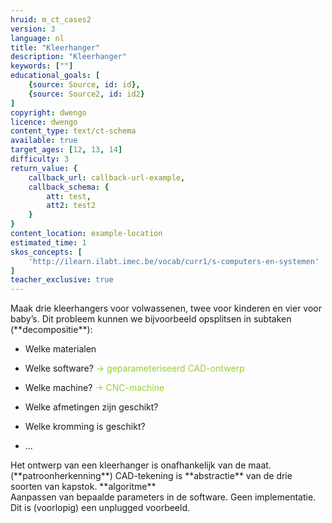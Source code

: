 ```yaml
---
hruid: m_ct_cases2
version: 3
language: nl
title: "Kleerhanger"
description: "Kleerhanger"
keywords: [""]
educational_goals: [
    {source: Source, id: id}, 
    {source: Source2, id: id2}
]
copyright: dwengo
licence: dwengo
content_type: text/ct-schema
available: true
target_ages: [12, 13, 14]
difficulty: 3
return_value: {
    callback_url: callback-url-example,
    callback_schema: {
        att: test,
        att2: test2
    }
}
content_location: example-location
estimated_time: 1
skos_concepts: [
    'http://ilearn.ilabt.imec.be/vocab/curr1/s-computers-en-systemen'
]
teacher_exclusive: true
---
```

<context>
Maak drie kleerhangers voor volwassenen, twee voor kinderen en vier voor baby’s.
</context>
<decomposition>
Dit probleem kunnen we bijvoorbeeld opsplitsen in subtaken (**decompositie**):
<ul><li>Welke materialen</li></ul>
<ul><li>Welke software? <span style="color: yellowgreen">→ geparameteriseerd CAD-ontwerp</span></li></ul>
<ul><li>Welke machine? <span style="color: yellowgreen">→ CNC-machine</span></li></ul>
<ul><li>Welke afmetingen zijn geschikt?</li></ul>
<ul><li>Welke kromming is geschikt?</li></ul>
<ul><li>...</li></ul>
</decomposition>
<patternRecognition>
Het ontwerp van een kleerhanger is onafhankelijk van de maat. (**patroonherkenning**)
</patternRecognition>
<abstraction>
CAD-tekening is **abstractie** van de drie soorten van kapstok. 
</abstraction>
<algorithms>
**algoritme** <br>
    Aanpassen van bepaalde parameters in de software.
</algorithms>
<implementation>
Geen implementatie. Dit is (voorlopig) een unplugged voorbeeld.
</implementation>

